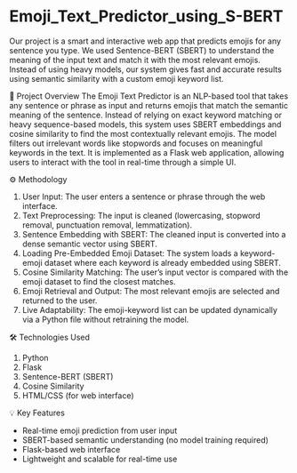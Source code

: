 # Emoji_Text_Predictor_using_S-BERT

Our project is a smart and interactive web app that predicts emojis for any sentence you type. We used Sentence-BERT (SBERT) to understand the meaning of the input text and match it with the most relevant emojis. Instead of using heavy models, our system gives fast and accurate results using semantic similarity with a custom emoji keyword list.

📖 Project Overview
The Emoji Text Predictor is an NLP-based tool that takes any sentence or phrase as input and returns emojis that match the semantic meaning of the sentence. Instead of relying on exact keyword matching or heavy sequence-based models, this system uses SBERT embeddings and cosine similarity to find the most contextually relevant emojis. The model filters out irrelevant words like stopwords and focuses on meaningful keywords in the text.
It is implemented as a Flask web application, allowing users to interact with the tool in real-time through a simple UI.

⚙️ Methodology
1. User Input: The user enters a sentence or phrase through the web interface.
2. Text Preprocessing: The input is cleaned (lowercasing, stopword removal, punctuation removal, lemmatization).
3. Sentence Embedding with SBERT: The cleaned input is converted into a dense semantic vector using SBERT.
4. Loading Pre-Embedded Emoji Dataset: The system loads a keyword-emoji dataset where each keyword is already embedded using SBERT.
5. Cosine Similarity Matching: The user’s input vector is compared with the emoji dataset to find the closest matches.
6. Emoji Retrieval and Output: The most relevant emojis are selected and returned to the user.
7. Live Adaptability: The emoji-keyword list can be updated dynamically via a Python file without retraining the model.

🛠️ Technologies Used
1. Python
2. Flask
3. Sentence-BERT (SBERT)
4. Cosine Similarity
5. HTML/CSS (for web interface)

💡 Key Features
- Real-time emoji prediction from user input
- SBERT-based semantic understanding (no model training required)
- Flask-based web interface
- Lightweight and scalable for real-time use

